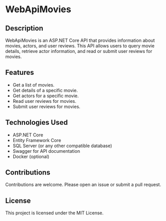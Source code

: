 # WebApiMovies

## Description

WebApiMovies is an ASP.NET Core API that provides information about movies, actors, and user reviews. This API allows users to query movie details, retrieve actor information, and read or submit user reviews for movies.

## Features

- Get a list of movies.
- Get details of a specific movie.
- Get actors for a specific movie.
- Read user reviews for movies.
- Submit user reviews for movies.

## Technologies Used

- ASP.NET Core
- Entity Framework Core
- SQL Server (or any other compatible database)
- Swagger for API documentation
- Docker (optional)

## Contributions

Contributions are welcome. Please open an issue or submit a pull request.

## License
This project is licensed under the MIT License.


